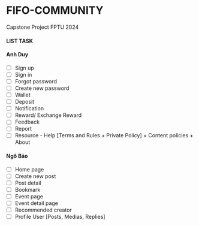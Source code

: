 # FIFO-COMMUNITY

Capstone Project FPTU 2024

#### LIST TASK

#### Anh Duy

-   [ ] Sign up
-   [ ] Sign in
-   [ ] Forgot password
-   [ ] Create new password
-   [ ] Wallet
-   [ ] Deposit
-   [ ] Notification
-   [ ] Reward/ Exchange Reward
-   [ ] Feedback
-   [ ] Report
-   [ ] Resource - Help [Terms and Rules + Private Policy] + Content policies + About

#### Ngô Bảo

-   [ ] Home page
-   [ ] Create new post
-   [ ] Post detail
-   [ ] Bookmark
-   [ ] Event page
-   [ ] Event detail page
-   [ ] Recommended creator
-   [ ] Profile User [Posts, Medias, Replies]
